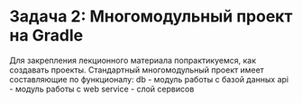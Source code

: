 # Задача 2: Многомодульный проект на Gradle
Для закрепления лекционного материала попрактикуемся, как создавать проекты.
Стандартный многомодульный проект имеет составляющие по функционалу:
db - модуль работы с базой данных
api - модуль работы с web
service - слой сервисов